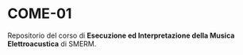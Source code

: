 # COME-01
Repositorio del corso di **Esecuzione ed Interpretazione della Musica Elettroacustica** di SMERM.
